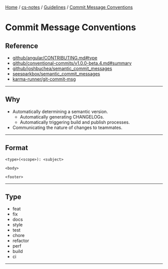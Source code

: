 [Home](https://mengxianbin.github.io) /
[cs-notes](https://mengxianbin.github.io/cs-notes/site) /
[Guidelines](https://mengxianbin.github.io/cs-notes/site/Guidelines) /
[Commit Message Conventions](https://mengxianbin.github.io/cs-notes/site/Guidelines/Commit%20Message%20Conventions)

# Commit Message Conventions

## Reference

- [github/angular/CONTRIBUTING.md#type](https://github.com/angular/angular/blob/22b96b9/CONTRIBUTING.md#type)
- [github/conventional-commits/v1.0.0-beta.4.md#summary](https://github.com/conventional-commits/conventionalcommits.org/blob/master/content/v1.0.0-beta.4/index.md#summary%E2%80%B8)
- [github/joshbuchea/semantic_commit_messages](https://gist.github.com/joshbuchea/6f47e86d2510bce28f8e7f42ae84c716#example)
- [seesparkbox/semantic_commit_messages](https://seesparkbox.com/foundry/semantic_commit_messages)
- [karma-runner/git-commit-msg](http://karma-runner.github.io/1.0/dev/git-commit-msg.html)

---

## Why

- Automatically determining a semantic version.
  - Automatically generating CHANGELOGs.
  - Automatically triggering build and publish processes.
- Communicating the nature of changes to teammates.

---

## Format

```
<type>(<scope>): <subject>

<body>

<footer>
```

---

## Type

- feat
- fix
- docs
- style
- test
- chore
- refactor
- perf
- build
- ci

---
